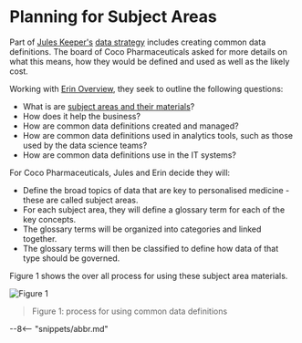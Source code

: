 <!-- SPDX-License-Identifier: CC-BY-4.0 -->
<!-- Copyright Contributors to the ODPi Egeria project. -->

# Planning for Subject Areas

Part of [Jules Keeper's](/practices/coco-pharmaceuticals/personas/jules-keeper) [data strategy](/practices/coco-pharmaceuticals/scenarios/defining-the-data-strategy) includes creating common data definitions. The board of Coco Pharmaceuticals asked for more details on what this means, how they would be defined and used as well as the likely cost.

Working with [Erin Overview](/practices/coco-pharmaceuticals/personas/erin-overview), they seek to outline the following questions:

* What is are [subject areas and their materials](/practices/common-data-definitions/overview)?
* How does it help the business?
* How are common data definitions created and managed?
* How are common data definitions used in analytics tools, such as those used by the data science teams?
* How are common data definitions use in the IT systems?

For Coco Pharmaceuticals, Jules and Erin decide they will:

* Define the broad topics of data that are key to personalised medicine - these are called subject areas.
* For each subject area, they will define a glossary term for each of the key concepts.
* The glossary terms will be organized into categories and linked together.
* The glossary terms will then be classified to define how data of that type should be governed.

Figure 1 shows the over all process for using these subject area materials.

![Figure 1](using-common-data-definitions.png)
> Figure 1: process for using common data definitions


--8<-- "snippets/abbr.md"